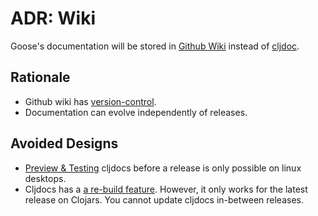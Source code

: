 ADR: Wiki
=============

Goose's documentation will be stored in [Github Wiki](https://docs.github.com/en/communities/documenting-your-project-with-wikis/about-wikis) instead of [cljdoc](https://cljdoc.org/).

Rationale
---------

- Github wiki has [version-control](https://docs.github.com/en/communities/documenting-your-project-with-wikis/adding-or-editing-wiki-pages#adding-or-editing-wiki-pages-locally).
- Documentation can evolve independently of releases.
  


Avoided Designs
---------

- [Preview & Testing](https://github.com/cljdoc/cljdoc/blob/master/doc/userguide/for-library-authors.adoc#testing--verifying) cljdocs before a release is only possible on linux desktops.
- Cljdocs has a [a re-build feature](https://github.com/cljdoc/cljdoc/blob/master/doc/userguide/for-library-authors.adoc#doc-build-triggers). However, it only works for the latest release on Clojars. You cannot update cljdocs in-between releases.
